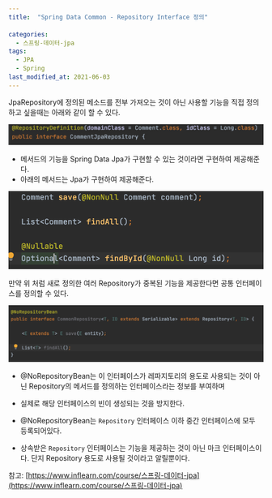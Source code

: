 ```yaml
---
title:  "Spring Data Common - Repository Interface 정의"

categories:
  - 스프링-데이터-jpa
tags:
  - JPA
  - Spring
last_modified_at: 2021-06-03
---
```


JpaRepository에 정의된 메소드를 전부 가져오는 것이 아닌 사용할 기능을 직접 정의하고 싶을때는 아래와 같이 할 수 있다.

![1](/assets/images/RepositoryDefinition.png)

* 메서드의 기능을 Spring Data Jpa가 구현할 수 있는 것이라면 구현하여 제공해준다.
* 아래의 메서드는 Jpa가 구현하여 제공해준다.

![1](/assets/images/RepositoryDefinitionMethod.png)

만약 위 처럼 새로 정의한 여러 Repository가 중복된 기능을 제공한다면 공통 인터페이스를 정의할 수 있다.

![1](/assets/images/CommonRepository.png)

* @NoRepositoryBean는 이 인터페이스가 레파지토리의 용도로 사용되는 것이 아닌 Repository의 메서드를 정의하는 인터페이스라는 정보를 부여하며 
* 실제로 해당 인터페이스의 빈이 생성되는 것을 방지한다. 
* @NoRepositoryBean는 `Repository` 인터페이스 이하 중간 인터페이스에 모두 등록되어있다.

* 상속받은 `Repository` 인터페이스는 기능을 제공하는 것이 아닌 마크 인터페이스이다. 단지 Repository 용도로 사용될 것이라고 알릴뿐이다.

참고: [https://www.inflearn.com/course/스프링-데이터-jpa](https://www.inflearn.com/course/스프링-데이터-jpa)